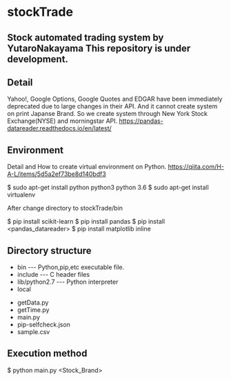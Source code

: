 # stockTrade
Stock automated trading system by YutaroNakayama
This repository is under development.
---

## Detail
Yahoo!, Google Options, Google Quotes and EDGAR have been immediately deprecated due to large changes in their API.
And it cannot create system on print Japanse Brand. 
So we create system through New York Stock Exchange(NYSE) and morningstar API.
<https://pandas-datareader.readthedocs.io/en/latest/>

## Environment
Detail and How to create virtual environment on Python.
<https://qiita.com/H-A-L/items/5d5a2ef73be8d140bdf3>

$ sudo apt-get install python python3 python 3.6
$ sudo apt-get install virtualenv 

After change directory to stockTrade/bin

$ pip install scikit-learn
$ pip install pandas
$ pip install <pandas_datareader>
$ pip install matplotlib inline


## Directory structure
* bin           --- Python,pip,etc executable file.
* include       --- C header files
* lib/python2.7 --- Python interpreter
* local           
 - getData.py
 - getTime.py 					
 - main.py
 - pip-selfcheck.json
 - sample.csv

## Execution method
$ python main.py <Stock_Brand>


